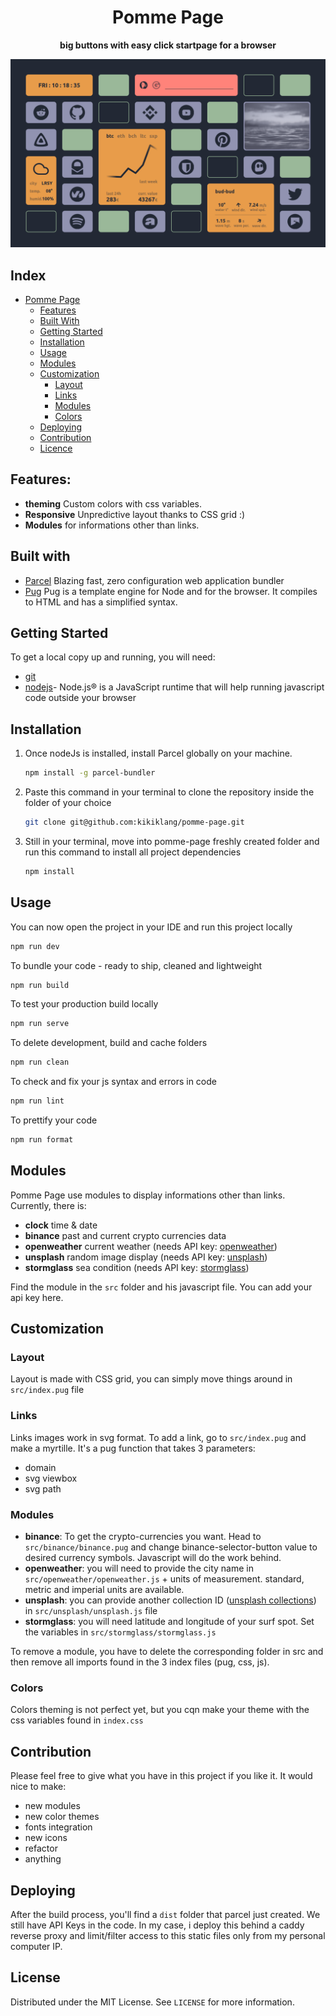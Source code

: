 <div align="center">
    <h1>Pomme Page</h1>
    <b>big buttons with easy click startpage for a browser</b>
</div>

<p align="center">
  <img src="./src/assets/images/screenshot.png">
</p>

## Index
- [Pomme Page](#)
  - [Features](#features)
  - [Built With](#Built-with)
  - [Getting Started](#Getting-Started)
  - [Installation](#Installation)
  - [Usage](#Usage)
  - [Modules](#Modules)
  - [Customization](#Customization)
    - [Layout](#Layout)
    - [Links](#links)
    - [Modules](#Modules)
    - [Colors](#Colors)
  - [Deploying](#Deploying)
  - [Contribution](#Contribution)
  - [Licence](#Licence)

## Features:
- **theming** Custom colors with css variables.
- **Responsive** Unpredictive layout thanks to CSS grid :)
- **Modules** for informations other than links.

## Built with
- [Parcel](https://parceljs.org/) Blazing fast, zero configuration web application bundler
- [Pug](https://pugjs.org/api/getting-started.html) Pug is a template engine for Node and for the browser. It compiles to HTML and has a simplified syntax.

## Getting Started
To get a local copy up and running, you will need:

- [git](https://git-scm.com/downloads)
- [nodejs](https://nodejs.org/en/)- Node.js® is a JavaScript runtime that will help running javascript code   outside your browser

## Installation
1. Once nodeJs is installed, install Parcel globally on your machine.
    ```sh
    npm install -g parcel-bundler
    ```
2. Paste this command in your terminal to clone the repository inside the folder of your choice 
    ```sh
    git clone git@github.com:kikiklang/pomme-page.git
    ```
3. Still in your terminal, move into pomme-page freshly created folder and run this command to install all project dependencies
    ```sh
    npm install
    ```

## Usage
 You can now open the project in your IDE and run this project locally
  ```sh
  npm run dev
  ```

  To bundle your code - ready to ship, cleaned and lightweight
  ```sh
  npm run build
  ```

  To test your production build locally
  ```sh
  npm run serve
  ```

  To delete development, build and cache folders
  ```sh
  npm run clean
  ```

  To check and fix your js syntax and errors in code
  ```sh
  npm run lint
  ```

  To prettify your code
  ```sh
  npm run format
  ```

## Modules
Pomme Page use modules to display informations other than links. Currently, there is: 
- **clock** time & date
- **binance** past and current crypto currencies data
- **openweather** current weather (needs API key: [openweather](https://openweathermap.org/unsplash)) 
- **unsplash** random image display (needs API key: [unsplash](https://unsplash.com/developers))
- **stormglass** sea condition (needs API key: [stormglass](https://stormglass.io/))

Find the module in the `src` folder and his javascript file. You can add your api key here.

## Customization

### Layout
Layout is made with CSS grid, you can simply move things around in `src/index.pug` file

### Links
Links images work in svg format. To add a link, go to `src/index.pug` and make a myrtille. It's a pug function that takes 3 parameters:
- domain
- svg viewbox
- svg path

### Modules
- **binance**:  To get the crypto-currencies you want. Head to `src/binance/binance.pug` and change binance-selector-button value to desired currency symbols. Javascript will do the work behind.
- **openweather**:  you will need to provide the city name in `src/openweather/openweather.js` + units of measurement. standard, metric and imperial units are available.
- **unsplash**: you can provide another collection ID ([unsplash collections](https://unsplash.com/collections)) in `src/unsplash/unsplash.js` file
- **stormglass**: you will need latitude and longitude of your surf spot. Set the variables in `src/stormglass/stormglass.js`

To remove a module, you have to delete the corresponding folder in src and then remove all imports found in the 3 index files (pug, css, js).

### Colors
Colors theming is not perfect yet, but you cqn make your theme with the css variables found in `index.css`

## Contribution
Please feel free to give what you have in this project if you like it. It would nice to make:
- new modules
- new color themes
- fonts integration
- new icons
- refactor
- anything

## Deploying
After the build process, you'll find a `dist` folder that parcel just created. We still have API Keys in the code. In my case, i deploy this behind a caddy reverse proxy and limit/filter access to this static files only from my personal computer IP.

## License

Distributed under the MIT License. See `LICENSE` for more information.
